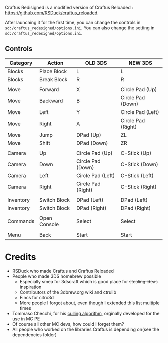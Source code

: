 Craftus Redisigned is a modified version of Craftus Reloaded : https://github.com/RSDuck/craftus_reloaded.

After launching it for the first time, you can change the controls in `sd:/craftus_redesigned/options.ini`.
You can also change the setting in `sd:/craftus_redesigned/options.ini`.

## Controls

| Category | Action | OLD 3DS | NEW 3DS |
| ------------- | ------------- | ------------- | ------------- |
| Blocks | Place Block | L | L |
| Blocks | Break Block | R | R |
|  |  |  |  |
| Move | Forward | X | Circle Pad (Up) |
| Move | Backward | B | Circle Pad (Down) |
| Move | Left | Y | Circle Pad (Left) |
| Move | Right | A | Circle Pad (Right) |
| Move | Jump | DPad (Up) | ZL |
| Move | Shift | DPad (Down) | ZR |
|  |  |  |  |
| Camera | Up | Circle Pad (Up) | C-Stick (Up) |
| Camera | Down | Circle Pad (Down) | C-Stick (Down) |
| Camera | Left | Circle Pad (Left) | C-Stick (Left) |
| Camera | Right | Circle Pad (Right) | C-Stick (Right) |
|  |  |  |  |
| Inventory | Switch Block | DPad (Left) | DPad (Left) |
| Inventory | Switch Block | DPad (Right) | DPad (Right) |
|  |  |  |  |
| Commands | Open Console | Select | Select |
|  |  |  |  |
| Menu | Back | Start | Start |


# Credits
* RSDuck who made Craftus and Craftus Reloaded
* People who made 3DS homebrew possible
    * Especially smea for 3dscraft which is good place for ~~stealing ideas~~ inspiration
    * Contributors of the 3dbrew.org wiki and ctrulib
    * Fincs for citro3d
    * More people I forgot about, even though I extended this list multiple times
* Tommaso Checchi, for his [culling algorithm](https://tomcc.github.io/2014/08/31/visibility-1.html), orginally developed for the use in MC PE
* Of course all other MC devs, how could I forget them?
* All people who worked on the libraries Craftus is depending on(see the dependencies folder)
